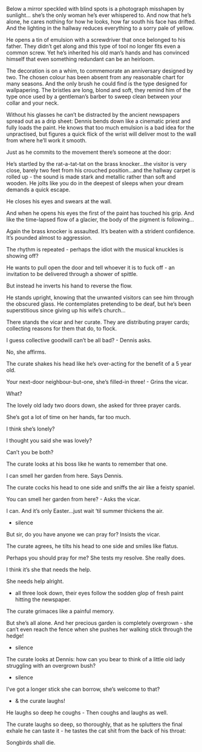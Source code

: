
Below a mirror speckled with blind spots is a photograph misshapen by sunlight... she’s the only woman he’s ever whispered to.
And now that he’s alone, he cares nothing for how he looks, how far south his face has drifted. 
And the lighting in the hallway reduces everything to a sorry pale of yellow.

He opens a tin of emulsion with a screwdriver that once belonged to his father. They didn’t get along and this type of tool no longer fits even a common screw. Yet he’s inherited his old man’s hands and has convinced himself that even something redundant can be an heirloom.

The decoration is on a whim, to commemorate an anniversary designed by two. The chosen colour has been absent from any reasonable chart for many seasons. And the only brush he could find is the type designed for wallpapering. The bristles are long, blond and soft, they remind him of  the type once used by a gentleman’s barber to sweep clean between your collar and your neck.

Without his glasses he can’t be distracted by the ancient newspapers spread out as a drip sheet: Dennis bends down like a cinematic priest and fully loads the paint.
He knows that too much emulsion is a bad idea for the unpractised, but figures a quick flick of the wrist will deliver most to the wall from where he’ll work it smooth.

Just as he commits to the movement there’s someone at the door:

He’s startled by the rat-a-tat-tat on the brass knocker...the visitor is very close, barely two feet from his crouched position...and the hallway carpet is rolled up - the sound is made stark and metallic rather than soft and wooden. He jolts like you do in the deepest of sleeps when your dream demands a quick escape.

He closes his eyes and swears at the wall.

And when he opens his eyes the first of the paint has touched his grip. And like the time-lapsed flow of a glacier, the body of the pigment is following...

Again the brass knocker is assaulted.  It’s beaten with a strident confidence. It’s pounded almost to aggression.

The rhythm is repeated - perhaps the idiot with the musical knuckles is showing off?

He wants to pull open the door and tell whoever it is to fuck off - an invitation to be delivered through a shower of spittle.

But instead he inverts his hand to reverse the flow. 

He stands upright, knowing that the unwanted visitors can see him through the obscured glass. He contemplates pretending to be deaf,  but he’s been superstitious since giving up his wife’s church...

There stands the vicar and her curate.
They are distributing prayer cards; collecting reasons for them that do, to flock.

I guess collective goodwill can’t be all bad? - Dennis asks.

No, she affirms.

The curate shakes his head like he’s over-acting for the benefit of a 5 year old.

Your next-door neighbour-but-one, she’s filled-in three! - Grins the vicar.

What?

The lovely old lady two doors down, she asked for three prayer cards.

She’s got a lot of time on her hands, far too much.

I think she’s lonely?

I thought you said she was lovely?

Can’t you be both?

The curate looks at his boss like he wants to remember that one.

I can smell her garden from here. Says Dennis.

The curate cocks his head to one side and sniffs the air like a feisty spaniel.

You can smell her garden from here? - Asks the vicar.

I can. And it’s only Easter...just wait ‘til summer thickens the air.

- silence

But sir, do you have anyone we can pray for? Insists the vicar.

The curate agrees, he tilts his head to one side and smiles like flatus.

Perhaps you should pray for me? She tests my resolve. She really does.

I think it’s she that needs the help.

She needs help alright.

- all three look down, their eyes follow the sodden glop of fresh paint hitting the newspaper.

The curate grimaces like a painful memory.

But she’s all alone. And her precious garden is completely overgrown - she can’t even
reach the fence when she pushes her walking stick through the hedge!

- silence

The curate looks at Dennis: how can you bear to think of a little old lady struggling with an overgrown bush?

- silence

I’ve got a longer stick she can borrow, she’s welcome to that?

 - & the curate laughs!

He laughs so deep he coughs - Then coughs and laughs as well.

The curate laughs so deep, so thoroughly, that as he splutters the final exhale he can taste it - he tastes the  cat shit from the back of his throat:

Songbirds shall die.





















































